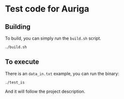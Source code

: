 # Test code for Auriga

## Building

To build, you can simply run the `build.sh` script.

```
./build.sh
```

## To execute

There is an `data_in.txt` example, you can run the binary:

```
./test_is
```

And it will follow the project description.
